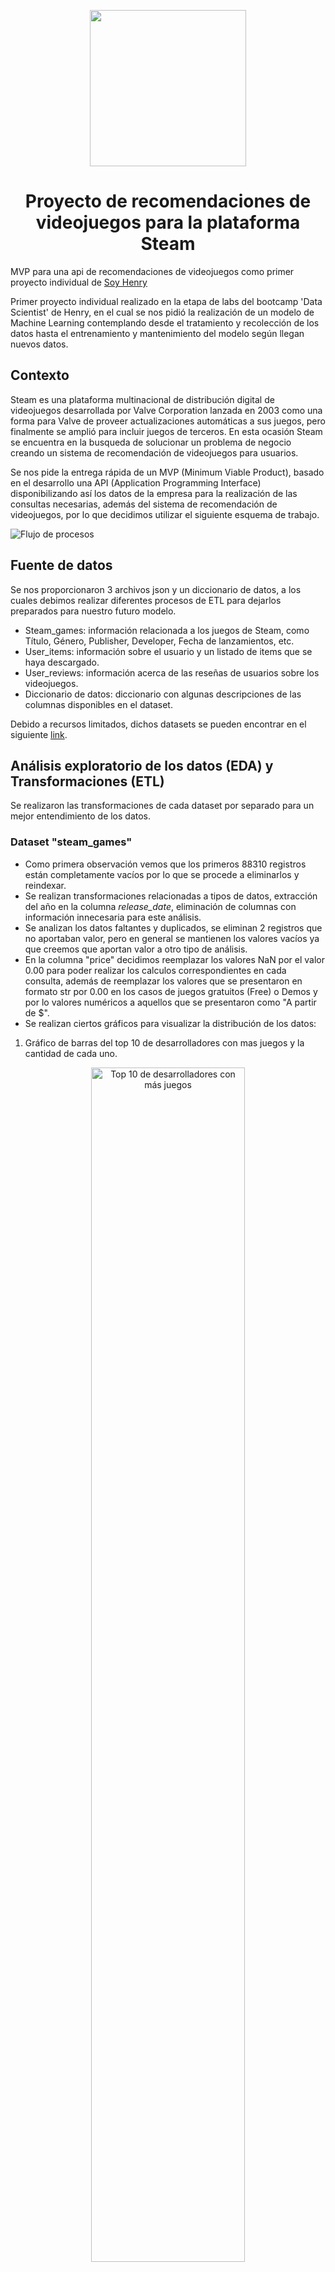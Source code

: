 <p align="center"><img src="https://github.com/natiqueija/MVP-PI-1-Henry/assets/109183272/c9ddc924-53f0-46d1-adfe-868ea8cfad6e" width="250" height="250"></p>



<H1 align="center">Proyecto de recomendaciones de videojuegos para la plataforma Steam</H1>

MVP para una api de recomendaciones de videojuegos como primer proyecto individual de [Soy Henry](https://www.soyhenry.com/?utm_source=google&utm_medium=cpc&utm_campaign=GADS_SEARCH_ARG_BRAND&utm_content=brand&gad=1&gclid=Cj0KCQjw1OmoBhDXARIsAAAYGSFC2WWyy_RYznNkc6QevI2HP7hhqdfUyI1W1CofKjIFQpAZhyfTYccaAt-fEALw_wcB)

Primer proyecto individual realizado en la etapa de labs del bootcamp 'Data Scientist' de Henry, en el cual se nos pidió la realización de un modelo de Machine Learning contemplando desde el tratamiento y recolección de los datos hasta el entrenamiento y mantenimiento del modelo según llegan nuevos datos.


## Contexto

Steam es una plataforma multinacional de distribución digital de videojuegos desarrollada por Valve Corporation lanzada en 2003 como una forma para Valve de proveer actualizaciones automáticas a sus juegos, pero finalmente se amplió para incluir juegos de terceros. En esta ocasión Steam se encuentra en la busqueda de solucionar un problema de negocio creando un sistema de recomendación de videojuegos para usuarios.

Se nos pide la entrega rápida de un MVP (Minimum Viable Product), basado en el desarrollo una API (Application Programming Interface) disponibilizando así los datos de la empresa para la realización de las consultas necesarias, además del sistema de recomendación de videojuegos, por lo que decidimos utilizar el siguiente esquema de trabajo.

![Flujo de procesos](https://github.com/HX-PRomero/PI_ML_OPS/raw/main/src/DiagramaConceptualDelFlujoDeProcesos.png)


## Fuente de datos

Se nos proporcionaron 3 archivos json y un diccionario de datos, a los cuales debimos realizar diferentes procesos de ETL para dejarlos preparados para nuestro futuro modelo.

- Steam_games: información relacionada a los juegos de Steam, como Título, Género, Publisher, Developer, Fecha de lanzamientos, etc.
- User_items: información sobre el usuario y un listado de items que se haya descargado.
- User_reviews: información acerca de las reseñas de usuarios sobre los videojuegos.
- Diccionario de datos: diccionario con algunas descripciones de las columnas disponibles en el dataset.

Debido a recursos limitados, dichos datasets se pueden encontrar en el siguiente [link](https://drive.google.com/drive/folders/18ubpDrUfChnage6gRNDTu68SxJlr4_xZ?usp=drive_link).

## Análisis exploratorio de los datos (EDA) y Transformaciones (ETL)

Se realizaron las transformaciones de cada dataset por separado para un mejor entendimiento de los datos. 

### Dataset "steam_games"
- Como primera observación vemos que los primeros 88310 registros están completamente vacíos por lo que se procede a eliminarlos y reindexar.
- Se realizan transformaciones relacionadas a tipos de datos, extracción del año en la columna *release_date*, eliminación de columnas con información innecesaria para este análisis.
- Se analizan los datos faltantes y duplicados, se eliminan 2 registros que no aportaban valor, pero en general se mantienen los valores vacíos ya que creemos que aportan valor a otro tipo de análisis.
- En la columna "price" decidimos reemplazar los valores NaN por el valor 0.00 para poder realizar los calculos correspondientes en cada consulta, además de reemplazar los valores que se presentaron en formato str por 0.00 en los casos de juegos gratuitos (Free) o Demos y por lo valores numéricos a aquellos que se presentaron como "A partir de $".
- Se realizan ciertos gráficos para visualizar la distribución de los datos:

1) Gráfico de barras del top 10 de desarrolladores con mas juegos y la cantidad de cada uno.
<div align="center">
    <img src="https://github.com/natiqueija/Henry-PI1/assets/109183272/44fa169b-99d4-469a-bf49-06d69e25bf6a" alt="Top 10 de desarrolladores con más juegos" width="70%">
</div>
<br>

2) Gráfico Boxplot de la columna "price" para buscar los valores outliers
<div align="center">
    <img src="https://github.com/natiqueija/Henry-PI1/assets/109183272/dbc6689f-d937-4c35-8acc-af9aeea572d1" alt="Outliers en el precio de los juegos" width="70%">
</div>
<br>

3) Así como también un gráfico de dispersión de la columna "price" para analizarlo mejor
<div align="center">
    <img src="https://github.com/natiqueija/Henry-PI1/assets/109183272/1a4ea80b-ff79-4665-817e-c7c5633b6d9f" alt="Dispersión en el precio de los juegos" width="70%">
</div>
<br>

4) Gráfico de torta para visualizar la diferencia entre la cantidad de juegos pagos vs la cantidad de juegos gratuitos que tiene la plataforma.
<div align="center">
    <img src="https://github.com/natiqueija/Henry-PI1/assets/109183272/6e40a324-98e9-43b0-b0ac-e8f633175674" alt="Juegos pagos vs juegos gratuitos" width="50%">
</div>
<br>

5) Por útlimo, un gráfico de barras para ver la cantidad de juegos lanzados por año por la plataforma.
<div align="center">
    <img src="https://github.com/natiqueija/Henry-PI1/assets/109183272/daf8ba9d-d555-4daf-ac0d-ac6a1a6dd964" alt="Cantidad de juegos lanzados por año" width="80%">
</div>
<br>

### Dataset "user_reviews"
- Como primera observación vemos que las reseñas están en un formato tipo json, por lo que, utilizamos primero un .explode() para lograr tener una reseña por fila y desanidamos el diccionario creando nuevas columnas para ver los valores.
- Encontramos que hay 28 registros con datos vacíos por lo que decidimos eliminarlos.
- Se realizan transformaciones relacionadas a tipos de datos, extracción del año en la columna *posted* y creamos la columna *year_posted*, eliminación de columnas con información innecesaria para este análisis.
- Por último se realizó un Análisis de sentimiento con NLP basado en la reseña escrita, en la que analizamos el texto y nos devuelve la siguiente escala: toma el valor '0' si es negativa, '1' si es neutral y '2' si es positiva. Este proceso se realizó a través de la función "SentimentIntensityAnalyzer()" de nltk.sentiment.vader. Tomando en consideración que de no ser posible este análisis por estar ausente la reseña escrita, debe tomar el valor de 1.
- Se realizan ciertos gráficos para visualizar la distribución de los datos:

1) Gráfico de torta para visualizar la cantidad de recomendaciones que hubieron en la plataforma.
<div align="center">
    <img src="https://github.com/natiqueija/Henry-PI1/assets/109183272/ccd1f5e9-dfb4-4127-8baa-5c03fea8799b" alt="Cantidad de recomendaciones en la plataforma" width="50%">
</div>
<br>

2) Gráfico de barras horizontales para visualizar el top 10 de juegos con mayor cantidad de recomendaciones.
<div align="center">
    <img src="https://github.com/natiqueija/Henry-PI1/assets/109183272/0e3f3cae-7530-4e0d-852d-7efdd793a300" alt="Top 10 juegos con mayor cantidad de recomendaciones" width="80%">
</div>
<br>

3) Gráfico de barras para analizar la cantidad de reviews por categoria del analisis de sentimiento.
<div align="center">
    <img src="https://github.com/natiqueija/Henry-PI1/assets/109183272/7b7124aa-a46b-4512-a55d-51660eb41c3b" alt="Cantidad de reviews por categoría" width="60%">
</div>
<br>

### Dataset "user_items"
- Como primera observación vemos que hay 1357 registros duplicados por lo que decidimos eliminarlos.
- Eliminamos los registros que no tengan ningún item descargado, es decir, que la columna *items_count* sea igual a 0.
- Vemos también que la columna items se encuentra anidada por lo que realizamos un .explode() y luego un json_normalize() para desanidarla.
- Se realizan transformaciones relacionadas a tipos de datos, extracción del año en la columna *posted* y creamos la columna *year_posted*, eliminación de columnas con información innecesaria para este análisis.


## Desarrollo de FastAPI

Se proponen las siguientes funciones para los endpoints que se consumirán en la API:

1) def developer( desarrollador : str ): Ingresando el nombre de un desarrollador, devuelve la cantidad de items lanzados y porcentaje de contenido Free por año según empresa desarrolladora.
Para esto, se decide utilizar directamente el dataset proporcionado, luego de haber pasado por el EDA y el ETL, pero quedandonos únicamente con la información relevante. 


2) def userdata( User_id : str ): Ingresando el id de un usuario devuelve la cantidad de dinero gastado por dicho usuario, el porcentaje de recomendación en base a la cantidad de items recomendados sobre el total de items que descargó y la cantidad de items descargados.
Para esto necesitamos hacer un merge entre los 3 datasets a través del id del item ya que encontramos la siguiente información por dataset:

- steam_games -> price (podemos calcular cuánto gasto el usuario)
- user_reviews -> recommend (podemos contar la cantidad de recomendaciones que realizó)
- user_items -> count (a traves de un count podemos saber la cantidad de items que descargó)


3) def UserForGenre( genero : str ): Ingresando un género, devuelve el usuario que acumula más horas jugadas para el género dado y una lista de la acumulación de horas jugadas por año de lanzamiento.
Para esto necesitamos hacer un merge entre los datasets 'steam_games' y 'user_items' a través del id del item, ya que encontramos la siguiente información por dataset:

- steam_games -> genres (información sobre el género del videojuego) y release_year (información sobre el año de lanzamiento del juego)
- user_items -> user_id (id de usuario) y playtime_forever (cantidad de horas jugadas totales)


4) def best_developer_year( año : int ): Ingresando un año, devuelve el top 3 de desarrolladores con juegos MÁS recomendados por usuarios para el año dado. Es decir, que recomendaron el juego y además dejaron una reseña positiva. 

5) def developer_reviews_analysis( desarrolladora : str ): Ingresando el nombre de un desarrollador, se devuelve un diccionario con el nombre del desarrollador como llave y una lista con la cantidad total de registros de reseñas de usuarios que se encuentren categorizados con un análisis de sentimiento como valor positivo o negativo.
Para estos últimos endpoints, decidimos realizar un merge entre el DataFrame 'steam_games' y 'user_reviews' a través del id del item, ya que encontramos la siguiente información por dataset:

- steam_games -> release_year (año de lanzamiento del videojuego) y developer (desarrollador)
- user_reviews -> recommend (verdadero o falso si es que recomendó el juego o no) y sentiment_analysis (categorización de la reseña en base a si fué positiva, negativa o neutra realizada a través de un análisis de sentimiento)


## Sistema de recomendación

Decidimos crear un sistema de recomendacion a traves de la similitud del coseno, en el cual, ingresando un item_id me devuelva una lista de los 5 juegos recomendados segun el genero del juego. Para realizar esto creamos un df con los géneros, item_id y título del juego.

!! Dada la limitación de espacio, tanto en github como en render, se deciden tomar para el análisis únicamente el top 100 de juegos con mayos cantidad de horas jugadas. 

- Creamos una tabla pivot con el índice como los item_id y las columnas de generos explotadas mediante un proceso de one-hot encoding para poder realizar el cálculo de la similitud del coseno utilizando la librería sklearn y evaluando cuáles son los 5 juegos más similares al id ingresado.

Se incluye en la API la siguiente función de recomendación:
- def recomendacion_juego( id de producto ): Ingresando el id de producto, recibimos una lista con 5 juegos recomendados similares al ingresado.


## Deployment

Se realiza el deployment en la plataforma de Render para disponibilizar las consultas a cualquier persona con internet. 
A continuación se encuentra el link a Render: [Henry-PI1]([https://mvp-pi-1-soyhenry.onrender.com/docs#/](https://henry-pi1.onrender.com/docs#/))

## Video explicativo

- Se realizó un video explicativo de todo el proyecto, el cual se encuentra alojado en el siguiente [Drive](https://drive.google.com/drive/folders/18ubpDrUfChnage6gRNDTu68SxJlr4_xZ?usp=sharing)

## Contacto

- Mail: natiqueija@gmail.com
- Linkedin: [Natalia Queija](https://www.linkedin.com/in/natalia-queija/)
